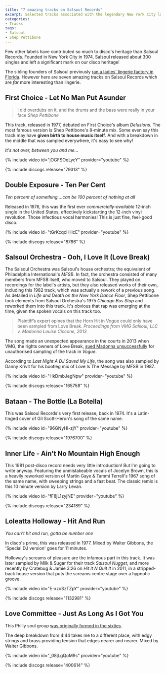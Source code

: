 ```yaml
---
title: "7 amazing tracks on Salsoul Records"
excerpt: Selected tracks associated with the legendary New York City label
categories:
- Tracks
tags:
- Salsoul
- Shep Pettibone
---
```


Few other labels have contributed so much to disco's heritage than Salsoul Records. Founded in New York City in 1974, Salsoul released about 300 singles and left a significant mark on our disco heritage!

The sibling founders of Salsoul previously [ran a ladies' lingerie factory in Florida][lingerie]. However here are seven amazing tracks on Salsoul Records which are _far_ more interesting than lingerie.

## First Choice - Let No Man Put Asunder

> I did overdubs on it, and the drums and the bass were really in your face <cite>Shep Pettibone</cite>

This track, released in 1977, debuted on First Choice's album _Delusions_. The most famous version is Shep Pettibone's 8-minute mix. Some even say this track may have **given birth to house music itself**. And with a breakdown in the middle that was sampled everywhere, it's easy to see why!

_It's not over, between you and me..._

{% include video id="jOGFSOqLycY" provider="youtube" %}

{% include discogs release="79313" %}

## Double Exposure - Ten Per Cent

_Ten percent of something....can be 100 percent of nothing at all_

Released in 1976, this was the first ever _commercially-available_ 12-inch single in the United States, effectively kickstarting the 12-inch vinyl revolution. Those infectious vocal harmonies! This is just fine, feel-good disco.

{% include video id="tGrKcqcHHcE" provider="youtube" %}

{% include discogs release="8786" %}

## Salsoul Orchestra - Ooh, I Love It (Love Break)

The Salsoul Orchestra was Salsoul's house orchestra; the equivalent of Philadelphia International's _MFSB_. In fact, the orchestra consisted of many members from MFSB itself, who moved to Salsoul. They played on recordings for the label's artists, but they also released works of their own, including this 1982 track, which was actually a rework of a previous song. As detailed in _Life and Death on the New York Dance Floor_, Shep Pettibone took elements from Salsoul Orchestra's 1975 _Chicago Bus Stop_ and reworked them into this track. It's obvious that rap was emerging at the time, given the spoken vocals on this track too.

> Plaintiff’s expert opines that the Horn Hit in Vogue could only have been sampled from Love Break. <cite>Proceedings from VMG Salsoul, LLC v. Madonna Louise Ciccone, 2013</cite>

The song made an unexpected appearance in the courts in 2013 when VMG, the rights owners of Love Break, [sued Madonna unsuccessfully][legal] for unauthorised sampling of the track in _Vogue_.

According to _Last Night A DJ Saved My Life_, the song was also sampled by Danny Krivit for his bootleg mix of Love Is The Message by MFSB in 1987.

{% include video id="HkDmbJegNpw" provider="youtube" %}

{% include discogs release="165758" %}

## Bataan - The Bottle (La Botella)

This was Salsoul Records's very first release, back in 1974. It's a Latin-tinged cover of Gil Scott-Heron's song of the same name.

{% include video id="96GNyHI-zjY" provider="youtube" %}

{% include discogs release="1976700" %}

## Inner Life - Ain't No Mountain High Enough

This 1981 post-disco record needs very little introduction! But I'm going to write anyway. Featuring the unmistakeable vocals of Jocelyn Brown, this is a heavily reworked version of Martin Gaye & Tammi Terrell's 1967 song of the same name, with sweeping strings and a fast beat. The classic remix is this 10 minute version by Larry Levan.

{% include video id="fF8jL1zyjNE" provider="youtube" %}

{% include discogs release="234189" %}

## Loleatta Holloway - Hit And Run

_You can't hit and run, gotta be number one_

In disco's prime, this was released in 1977. Mixed by Walter Gibbons, the 'Special DJ version' goes for 11 minutes.

Holloway's screams of pleasure are the infamous part in this track. It was later sampled by Milk & Sugar for their track _Salsoul Nugget_, and more recently by Cratebug & Jamie 3:26 on _Hit It N Quit It_ in 2011, in a stripped-back house version that puts the screams centre stage over a hypnotic groove.

{% include video id="E-xzoSzTZpY" provider="youtube" %}

{% include discogs release="1132981" %}

## Love Committee - Just As Long As I Got You

This Philly soul group [was originally formed in the sixties][committee].

The deep breakdown from 4:44 takes me to a different place, with edgy strings and brass providing tension that edges nearer and nearer. Mixed by Walter Gibbons.

{% include video id="_08jLgQoM9s" provider="youtube" %}

{% include discogs release="400614" %}

[committee]: https://dereksmusicblog.com/2013/07/20/love-committee-law-and-order-2/
[legal]: https://blogs.law.gwu.edu/mcir/case/vmg-salsoul-llc-v-madonna-louise-ciccone-et-al/2/
[lingerie]: http://www.disco-disco.com/labels/salsoul.shtml
